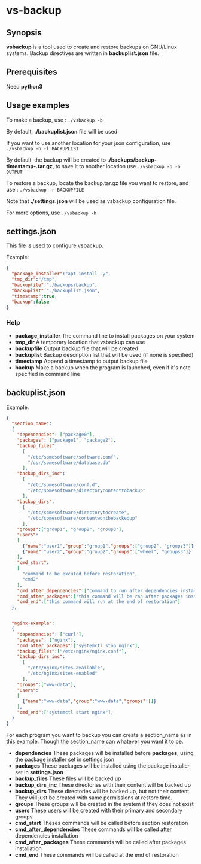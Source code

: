 # vs-backup
## Synopsis

**vsbackup** is a tool used to create and restore backups on GNU/Linux systems. Backup directives are written in **backuplist.json** file.

## Prerequisites

Need **python3**

## Usage examples

To make a backup, use :
`./vsbackup -b`

By default, **./backuplist.json** file will be used.

If you want to use another location for your json configuration, use `./vsbackup -b -l BACKUPLIST`

By default, the backup will be created to **./backups/backup-timestamp-.tar.gz**, to save it to another location use `./vsbackup -b -o OUTPUT`

To restore a backup, locate the backup.tar.gz file you want to restore, and use :
`./vsbackup -r BACKUPFILE`

Note that **./settings.json** will be used as vsbackup configuration file.

For more options, use `./vsbackup -h`

## settings.json

This file is used to configure vsbackup.

Example:
~~~json
{
  "package_installer":"apt install -y",
  "tmp_dir":"/tmp",
  "backupfile":"./backups/backup",
  "backuplist":"./backuplist.json",
  "timestamp":true,
  "backup":false
}
~~~
### Help
* **package_installer** The command line to install packages on your system
* **tmp_dir** A temporary location that vsbackup can use
* **backupfile** Output backup file that will be created
* **backuplist** Backup description list that will be used (if none is specified)
* **timestamp** Append a timestamp to output backup file
* **backup** Make a backup when the program is launched, even if it's note specified in command line

## backuplist.json

Example:
~~~json
{
  "section_name":
  {
    "dependencies": ["package0"],
    "packages": ["package1", "package2"],
    "backup_files":
      [
        "/etc/somesoftware/software.conf",
        "/usr/somesoftware/database.db"
      ],
    "backup_dirs_inc":
      [
        "/etc/somesoftware/conf.d",
        "/etc/somesoftware/directorycontenttobackup"
      ],
    "backup_dirs":
      [
        "/etc/somesoftware/directorytocreate",
        "/etc/somesoftware/contentwontbebackedup"
      ],
    "groups":["group1", "group2", "group3"],
    "users":
    [
      {"name":"user1","group":"group1","groups":["group2", "groups3"]},
      {"name":"user2","group":"group2","groups":["wheel", "groups3"]}
    ],
    "cmd_start":
    [
      "command to be excuted before restoration",
      "cmd2"
    ],
    "cmd_after_dependencies":["command to run after dependencies installation"],
    "cmd_after_packages":["this command will be ran after packages installation"],
    "cmd_end":["this command will run at the end of restoration"]
  },


  "nginx-example":
  {
    "dependencies": ["curl"],
    "packages": ["nginx"],
    "cmd_after_packages":["systemctl stop nginx"],
    "backup_files":["/etc/nginx/nginx.conf"],
    "backup_dirs_inc":
      [
        "/etc/nginx/sites-available",
        "/etc/nginx/sites-enabled"
      ],
    "groups":["www-data"],
    "users":
    [
      {"name":"www-data","group":"www-data","groups":[]}
    ],
    "cmd_end":["systemctl start nginx"],
  }
}
~~~

For each program you want to backup you can create a section_name as in this example. Though the section_name can whatever you want it to be.

* **dependencies** These packages will be installed before **packages**, using the package installer set in settings.json
* **packages** These packages will be installed using the package installer set in **settings.json**
* **backup_files** These files will be backed up
* **backup_dirs_inc** These directories with their content will be backed up
* **backup_dirs** These directories will be backed up, but not their content. They will just be created with same permissions at restore time.
* **groups** These groups will be created in the system if they does not exist
* **users** These users will be created with their primary and secondary groups
* **cmd_start** Theses commands will be called before section restoration
* **cmd_after_dependencies** These commands will be called after dependencies installation
* **cmd_after_packages** These commands will be called after packages installation
* **cmd_end** These commands will be called at the end of restoration
